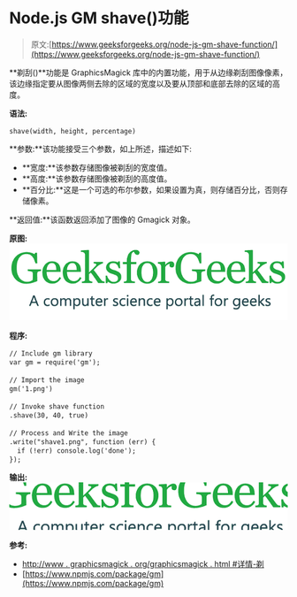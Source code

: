 # Node.js GM shave()功能

> 原文:[https://www.geeksforgeeks.org/node-js-gm-shave-function/](https://www.geeksforgeeks.org/node-js-gm-shave-function/)

**剃刮()**功能是 GraphicsMagick 库中的内置功能，用于从边缘剃刮图像像素，该边缘指定要从图像两侧去除的区域的宽度以及要从顶部和底部去除的区域的高度。

**语法:**

```
shave(width, height, percentage)
```

**参数:**该功能接受三个参数，如上所述，描述如下:

*   **宽度:**该参数存储图像被剃刮的宽度值。
*   **高度:**该参数存储图像被剃刮的高度值。
*   **百分比:**这是一个可选的布尔参数，如果设置为真，则存储百分比，否则存储像素。

**返回值:**该函数返回添加了图像的 Gmagick 对象。

**原图:**
![](img/3a7f2a0c7a1b7410f45c9428c4fda2ad.png)

**程序:**

```
// Include gm library
var gm = require('gm');

// Import the image
gm('1.png')

// Invoke shave function
.shave(30, 40, true)

// Process and Write the image
.write("shave1.png", function (err) {
  if (!err) console.log('done');
});
```

**输出:**
![](img/3d6650180a9fafcd1df861fdb2974461.png)

**参考:**

*   [http://www . graphicsmagick . org/graphicsmagick . html #详情-剃](http://www.graphicsmagick.org/GraphicsMagick.html#details-shave)
*   [https://www.npmjs.com/package/gm](https://www.npmjs.com/package/gm)